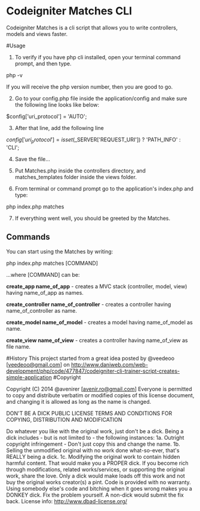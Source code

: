 Codeigniter Matches CLI
======================

Codeigniter Matches is a cli script that allows you to write controllers, models and views faster.

#Usage

1. To verify if you have php cli installed, open your terminal command prompt, and then type.

  php -v

If you will receive the php version number, then you are good to go.

2. Go to your config.php file inside the application/config and make sure the following line looks like below:

  $config['uri_protocol'] = 'AUTO';

3. After that line, add the following line

  $config['uri_protocol'] = isset($_SERVER['REQUEST_URI']) ? 'PATH_INFO' : 'CLI';  

4. Save the file...

5. Put Matches.php inside the controllers directory, and matches_templates folder inside the views folder.

6. From terminal or command prompt go to the application's index.php and type:

  php index.php matches

7. If everything went well, you should be greeted by the Matches.

## Commands

You can start using the Matches by writing:

  php index.php matches [COMMAND]

...where [COMMAND] can be:

**create_app name_of_app** - creates a MVC stack (controller, model, view) having name_of_app as names.

**create_controller name_of_controller** - creates a controller having name_of_controller as name.

**create_model name_of_model** - creates a model having name_of_model as name.

**create_view name_of_view** - creates a controller having name_of_view as file name.


#History
This project started from a great idea posted by @veedeoo [veedeoo@gmail.com] on http://www.daniweb.com/web-development/php/code/477847/codeigniter-cli-trainer-script-creates-simple-application
#Copyright

Copyright (C) 2014 @avenirer [avenir.ro@gmail.com]
Everyone is permitted to copy and distribute verbatim or modified copies of this license document, and changing it is allowed as long as the name is changed.

DON'T BE A DICK PUBLIC LICENSE TERMS AND CONDITIONS FOR COPYING, DISTRIBUTION AND MODIFICATION

Do whatever you like with the original work, just don't be a dick.
Being a dick includes - but is not limited to - the following instances:
1a. Outright copyright infringement - Don't just copy this and change the name.
1b. Selling the unmodified original with no work done what-so-ever, that's REALLY being a dick.
1c. Modifying the original work to contain hidden harmful content. That would make you a PROPER dick.
If you become rich through modifications, related works/services, or supporting the original work, share the love. Only a dick would make loads off this work and not buy the original works creator(s) a pint.
Code is provided with no warranty. 
Using somebody else's code and bitching when it goes wrong makes you a DONKEY dick. 
Fix the problem yourself. A non-dick would submit the fix back.
License info: http://www.dbad-license.org/
